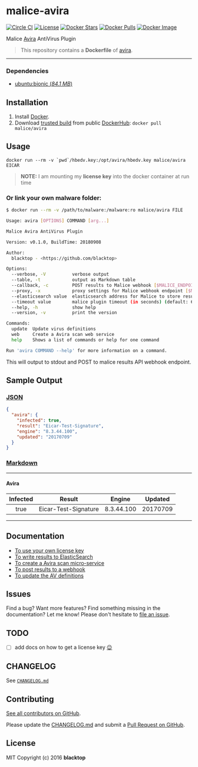 # malice-avira

[![Circle CI](https://circleci.com/gh/malice-plugins/avira.png?style=shield)](https://circleci.com/gh/malice-plugins/avira)
[![License](http://img.shields.io/:license-mit-blue.svg)](http://doge.mit-license.org)
[![Docker Stars](https://img.shields.io/docker/stars/malice/avira.svg)](https://store.docker.com/community/images/malice/avira)
[![Docker Pulls](https://img.shields.io/docker/pulls/malice/avira.svg)](https://store.docker.com/community/images/malice/avira)
[![Docker Image](https://img.shields.io/badge/docker%20image-302MB-blue.svg)](https://store.docker.com/community/images/malice/avira)

Malice [Avira](https://www.avira.com) AntiVirus Plugin

> This repository contains a **Dockerfile** of [avira](https://www.avira.com/).

---

### Dependencies

- [ubuntu:bionic (_84.1 MB_\)](https://hub.docker.com/_/ubuntu/)

## Installation

1. Install [Docker](https://www.docker.io/).
2. Download [trusted build](https://store.docker.com/community/images/malice/avira) from public [DockerHub](https://hub.docker.com): `docker pull malice/avira`

## Usage

```
docker run --rm -v `pwd`/hbedv.key:/opt/avira/hbedv.key malice/avira EICAR
```

> **NOTE:** I am mounting my **license key** into the docker container at run time

### Or link your own malware folder:

```bash
$ docker run --rm -v /path/to/malware:/malware:ro malice/avira FILE

Usage: avira [OPTIONS] COMMAND [arg...]

Malice Avira AntiVirus Plugin

Version: v0.1.0, BuildTime: 20180908

Author:
  blacktop - <https://github.com/blacktop>

Options:
  --verbose, -V          verbose output
  --table, -t            output as Markdown table
  --callback, -c         POST results to Malice webhook [$MALICE_ENDPOINT]
  --proxy, -x            proxy settings for Malice webhook endpoint [$MALICE_PROXY]
  --elasticsearch value  elasticsearch address for Malice to store results [$MALICE_ELASTICSEARCH_URL]
  --timeout value        malice plugin timeout (in seconds) (default: 60) [$MALICE_TIMEOUT]
  --help, -h             show help
  --version, -v          print the version

Commands:
  update  Update virus definitions
  web     Create a Avira scan web service
  help    Shows a list of commands or help for one command

Run 'avira COMMAND --help' for more information on a command.
```

This will output to stdout and POST to malice results API webhook endpoint.

## Sample Output

### [JSON](https://github.com/malice-plugins/avira/blob/master/docs/results.json)

```json
{
  "avira": {
    "infected": true,
    "result": "Eicar-Test-Signature",
    "engine": "8.3.44.100",
    "updated": "20170709"
  }
}
```

### [Markdown](https://github.com/malice-plugins/avira/blob/master/docs/SAMPLE.md)

---

#### Avira

| Infected |        Result        |   Engine   | Updated  |
| :------: | :------------------: | :--------: | :------: |
|   true   | Eicar-Test-Signature | 8.3.44.100 | 20170709 |

---

## Documentation

- [To use your own license key](https://github.com/malice-plugins/avira/blob/master/docs/license.md)
- [To write results to ElasticSearch](https://github.com/malice-plugins/avira/blob/master/docs/elasticsearch.md)
- [To create a Avira scan micro-service](https://github.com/malice-plugins/avira/blob/master/docs/web.md)
- [To post results to a webhook](https://github.com/malice-plugins/avira/blob/master/docs/callback.md)
- [To update the AV definitions](https://github.com/malice-plugins/avira/blob/master/docs/update.md)

## Issues

Find a bug? Want more features? Find something missing in the documentation? Let me know! Please don't hesitate to [file an issue](https://github.com/malice-plugins/avira/issues/new).

## TODO

- [ ] add docs on how to get a license key [:wink:](https://github.com/malice-plugins/avira/blob/master/NOTES.md)

## CHANGELOG

See [`CHANGELOG.md`](https://github.com/malice-plugins/avira/blob/master/CHANGELOG.md)

## Contributing

[See all contributors on GitHub](https://github.com/malice-plugins/avira/graphs/contributors).

Please update the [CHANGELOG.md](https://github.com/malice-plugins/avira/blob/master/CHANGELOG.md) and submit a [Pull Request on GitHub](https://help.github.com/articles/using-pull-requests/).

## License

MIT Copyright (c) 2016 **blacktop**
